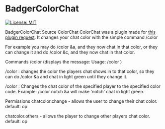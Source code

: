 # BadgerColorChat
[![License: MIT](https://img.shields.io/badge/License-MIT-yellow.svg)](https://opensource.org/licenses/MIT)

BadgerColorChat Source
ColorChat
ColorChat was a plugin made for [this plugin request](http://forums.bukkit.org/threads/chat-color-changing-plugin.284745/#post-2611508). It changes your chat color with the simple command /color

For example you may do /color &a, and they now chat in that color, or they can change it and do /color &c, and they now chat in that color.

Commands
/color (displays the message: Usage: /color <color id> )

/color <color code> : changes the color the players chat shows in to that color, so they can do /color &a and chat in light green until they change it.

/color <player> <color>: Changes the chat color of the specified player to the specified color code. Example: /color notch &a will make 'notch' chat in light green.

Permissions
chatcolor.change - allows the user to change their chat color. default: op

chatcolor.others - allows the player to change other players chat color. default: op
